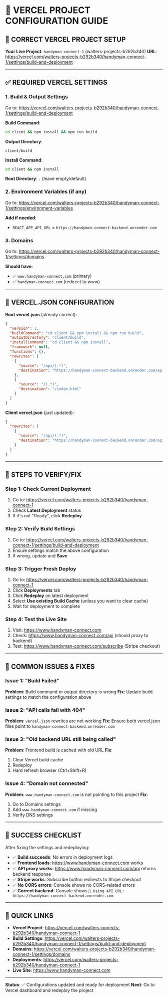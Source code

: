 # 🎯 VERCEL PROJECT CONFIGURATION GUIDE

## 🚨 CORRECT VERCEL PROJECT SETUP

**Your Live Project**: `handyman-connect-1` (walters-projects-b292b340)
**URL**: https://vercel.com/walters-projects-b292b340/handyman-connect-1/settings/build-and-deployment

---

## ✅ REQUIRED VERCEL SETTINGS

### 1. **Build & Output Settings**
Go to: https://vercel.com/walters-projects-b292b340/handyman-connect-1/settings/build-and-deployment

**Build Command**:
```bash
cd client && npm install && npm run build
```

**Output Directory**:
```
client/build
```

**Install Command**:
```bash
cd client && npm install
```

**Root Directory**: `.` (leave empty/default)

### 2. **Environment Variables** (if any)
Go to: https://vercel.com/walters-projects-b292b340/handyman-connect-1/settings/environment-variables

**Add if needed**:
- `REACT_APP_API_URL` = `https://handyman-connect-backend.onrender.com`

### 3. **Domains**
Go to: https://vercel.com/walters-projects-b292b340/handyman-connect-1/settings/domains

**Should have**:
- ✅ `www.handyman-connect.com` (primary)
- ✅ `handyman-connect.com` (redirect to www)

---

## 🔧 VERCEL.JSON CONFIGURATION

**Root vercel.json** (already correct):
```json
{
  "version": 2,
  "buildCommand": "cd client && npm install && npm run build",
  "outputDirectory": "client/build",
  "installCommand": "cd client && npm install",
  "framework": null,
  "functions": {},
  "rewrites": [
    {
      "source": "/api/(.*)",
      "destination": "https://handyman-connect-backend.onrender.com/api/$1"
    },
    {
      "source": "/(.*)",
      "destination": "/index.html"
    }
  ]
}
```

**Client vercel.json** (just updated):
```json
{
  "rewrites": [
    {
      "source": "/api/(.*)",
      "destination": "https://handyman-connect-backend.onrender.com/api/$1"
    }
  ]
}
```

---

## 🎯 STEPS TO VERIFY/FIX

### Step 1: Check Current Deployment
1. Go to: https://vercel.com/walters-projects-b292b340/handyman-connect-1
2. Check **Latest Deployment** status
3. If it's not "Ready", click **Redeploy**

### Step 2: Verify Build Settings
1. Go to: https://vercel.com/walters-projects-b292b340/handyman-connect-1/settings/build-and-deployment
2. Ensure settings match the above configuration
3. If wrong, update and **Save**

### Step 3: Trigger Fresh Deploy
1. Go to: https://vercel.com/walters-projects-b292b340/handyman-connect-1
2. Click **Deployments** tab
3. Click **Redeploy** on latest deployment
4. Select **Use existing Build Cache** (unless you want to clear cache)
5. Wait for deployment to complete

### Step 4: Test the Live Site
1. Visit: https://www.handyman-connect.com
2. Check: https://www.handyman-connect.com/api (should proxy to backend)
3. Test: https://www.handyman-connect.com/subscribe (Stripe checkout)

---

## 🚨 COMMON ISSUES & FIXES

### Issue 1: "Build Failed"
**Problem**: Build command or output directory is wrong
**Fix**: Update build settings to match the configuration above

### Issue 2: "API calls fail with 404"
**Problem**: `vercel.json` rewrites are not working
**Fix**: Ensure both vercel.json files point to `handyman-connect-backend.onrender.com`

### Issue 3: "Old backend URL still being called"
**Problem**: Frontend build is cached with old URL
**Fix**: 
1. Clear Vercel build cache
2. Redeploy
3. Hard refresh browser (Ctrl+Shift+R)

### Issue 4: "Domain not connected"
**Problem**: `www.handyman-connect.com` is not pointing to this project
**Fix**: 
1. Go to Domains settings
2. Add `www.handyman-connect.com` if missing
3. Verify DNS settings

---

## 🎉 SUCCESS CHECKLIST

After fixing the settings and redeploying:

- ✅ **Build succeeds**: No errors in deployment logs
- ✅ **Frontend loads**: https://www.handyman-connect.com works
- ✅ **API proxy works**: https://www.handyman-connect.com/api returns backend response
- ✅ **Stripe works**: Subscribe button redirects to Stripe checkout
- ✅ **No CORS errors**: Console shows no CORS-related errors
- ✅ **Correct backend**: Console shows `🔗 Using API URL: https://handyman-connect-backend.onrender.com`

---

## 🔗 QUICK LINKS

- **Vercel Project**: https://vercel.com/walters-projects-b292b340/handyman-connect-1
- **Build Settings**: https://vercel.com/walters-projects-b292b340/handyman-connect-1/settings/build-and-deployment
- **Domains**: https://vercel.com/walters-projects-b292b340/handyman-connect-1/settings/domains
- **Deployments**: https://vercel.com/walters-projects-b292b340/handyman-connect-1
- **Live Site**: https://www.handyman-connect.com

---

**Status**: ✅ Configurations updated and ready for deployment
**Next**: Go to Vercel dashboard and redeploy the project
